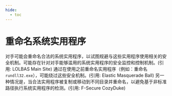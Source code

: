 ```yaml
---
hide:
  - toc
---
```


# 重命名系统实用程序

对手可能会重命名合法的系统实用程序，以试图规避与这些实用程序使用相关的安全机制。可能存在针对对手能够滥用的系统实用程序的安全监控和控制机制。(引用: LOLBAS Main Site) 通过在使用之前重命名实用程序（例如：重命名<code>rundll32.exe</code>），可能绕过这些安全机制。(引用: Elastic Masquerade Ball) 另一种情况是，当合法实用程序被复制或移动到不同目录并重命名，以避免基于非标准路径执行系统实用程序的检测。(引用: F-Secure CozyDuke)
